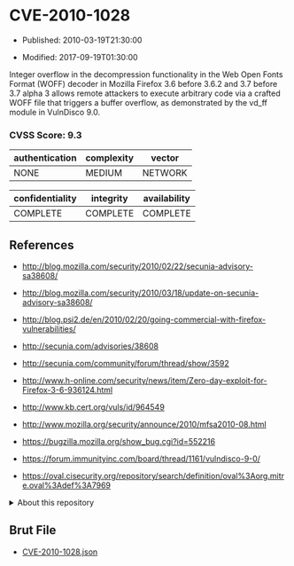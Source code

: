 # CVE-2010-1028

- Published: 2010-03-19T21:30:00

- Modified: 2017-09-19T01:30:00

Integer overflow in the decompression functionality in the Web Open Fonts Format (WOFF) decoder in Mozilla Firefox 3.6 before 3.6.2 and 3.7 before 3.7 alpha 3 allows remote attackers to execute arbitrary code via a crafted WOFF file that triggers a buffer overflow, as demonstrated by the vd_ff module in VulnDisco 9.0.

### CVSS Score: **9.3**

| authentication | complexity | vector |
| --- | --- | --- |
| NONE | MEDIUM | NETWORK |

| confidentiality | integrity | availability |
| --- | --- | --- |
| COMPLETE | COMPLETE | COMPLETE |

## References

* http://blog.mozilla.com/security/2010/02/22/secunia-advisory-sa38608/

* http://blog.mozilla.com/security/2010/03/18/update-on-secunia-advisory-sa38608/

* http://blog.psi2.de/en/2010/02/20/going-commercial-with-firefox-vulnerabilities/

* http://secunia.com/advisories/38608

* http://secunia.com/community/forum/thread/show/3592

* http://www.h-online.com/security/news/item/Zero-day-exploit-for-Firefox-3-6-936124.html

* http://www.kb.cert.org/vuls/id/964549

* http://www.mozilla.org/security/announce/2010/mfsa2010-08.html

* https://bugzilla.mozilla.org/show_bug.cgi?id=552216

* https://forum.immunityinc.com/board/thread/1161/vulndisco-9-0/

* https://oval.cisecurity.org/repository/search/definition/oval%3Aorg.mitre.oval%3Adef%3A7969

<details>
<summary>About this repository</summary> 

  This repository is part of the project [Live Hack CVE](https://github.com/Live-Hack-CVE). Main website can be found [www.live-hack.org](https://www.live-hack.org) 
  
  Made by [Sn0wAlice](https://github.com/Sn0wAlice) for the people that care about security and need to have a feed of the latest CVEs. Hope you enjoy it, don't forget to star the repo and follow me on [Twitter](https://twitter.com/Sn0wAlice) and [Github](https://github.com/Sn0wAlice). And that is my [personnal website](https://www.alice-snow.me/)

  - [Home Page](https://github.com/Live-Hack-CVE)
  - [Framework](https://github.com/Live-Hack-CVE/cve-framework)
  - [CVE database](https://github.com/Live-Hack-CVE/full_database)
  - [Changelog](https://github.com/Live-Hack-CVE/Changelog)
</details>

## Brut File

* [CVE-2010-1028.json](https://raw.githubusercontent.com/Live-Hack-CVE/full_database/main/cves/2010/CVE-2010-1028.json)

